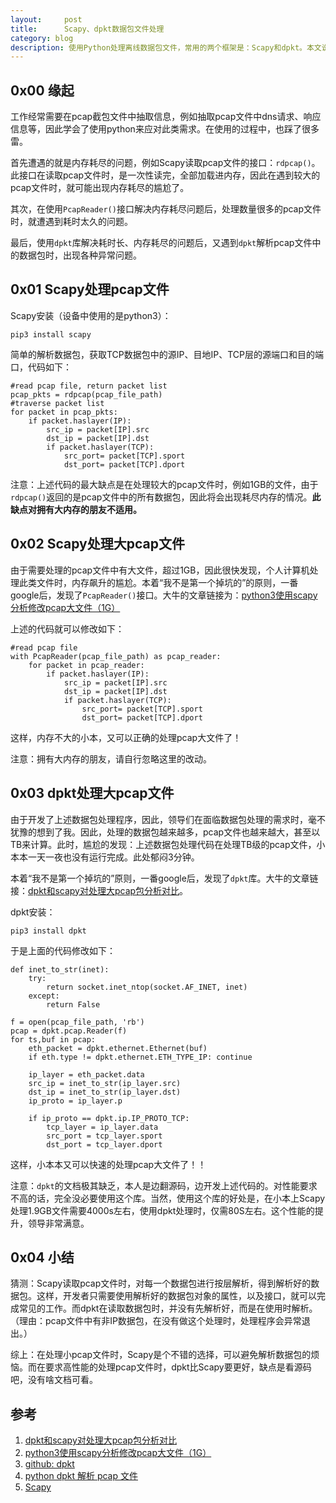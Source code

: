 ```yaml
---
layout:     post
title:      Scapy、dpkt数据包文件处理
category: blog
description: 使用Python处理离线数据包文件，常用的两个框架是：Scapy和dpkt。本文说明两者的简单用法，以及两者之间部分不同。
---
```


## 0x00 缘起

工作经常需要在pcap截包文件中抽取信息，例如抽取pcap文件中dns请求、响应信息等，因此学会了使用python来应对此类需求。在使用的过程中，也踩了很多雷。

首先遭遇的就是内存耗尽的问题，例如Scapy读取pcap文件的接口：`rdpcap()`。此接口在读取pcap文件时，是一次性读完，全部加载进内存，因此在遇到较大的pcap文件时，就可能出现内存耗尽的尴尬了。

其次，在使用`PcapReader()`接口解决内存耗尽问题后，处理数量很多的pcap文件时，就遭遇到耗时太久的问题。

最后，使用`dpkt`库解决耗时长、内存耗尽的问题后，又遇到`dpkt`解析pcap文件中的数据包时，出现各种异常问题。

## 0x01 Scapy处理pcap文件

Scapy安装（设备中使用的是python3）：

```
pip3 install scapy
```

简单的解析数据包，获取TCP数据包中的源IP、目地IP、TCP层的源端口和目的端口，代码如下：

```
#read pcap file, return packet list
pcap_pkts = rdpcap(pcap_file_path)
#traverse packet list
for packet in pcap_pkts:
    if packet.haslayer(IP):
        src_ip = packet[IP].src
        dst_ip = packet[IP].dst
        if packet.haslayer(TCP):
            src_port= packet[TCP].sport
            dst_port= packet[TCP].dport
```

注意：上述代码的最大缺点是在处理较大的pcap文件时，例如1GB的文件，由于`rdpcap()`返回的是pcap文件中的所有数据包，因此将会出现耗尽内存的情况。**此缺点对拥有大内存的朋友不适用。**


## 0x02 Scapy处理大pcap文件

由于需要处理的pcap文件中有大文件，超过1GB，因此很快发现，个人计算机处理此类文件时，内存飙升的尴尬。本着“我不是第一个掉坑的”的原则，一番google后，发现了`PcapReader()`接口。大牛的文章链接为：[python3使用scapy分析修改pcap大文件（1G）](https://blog.csdn.net/qq_38231051/article/details/81460427)

上述的代码就可以修改如下：

```
#read pcap file
with PcapReader(pcap_file_path) as pcap_reader:
    for packet in pcap_reader:
        if packet.haslayer(IP):
            src_ip = packet[IP].src
            dst_ip = packet[IP].dst
            if packet.haslayer(TCP):
                src_port= packet[TCP].sport
                dst_port= packet[TCP].dport
```

这样，内存不大的小本，又可以正确的处理pcap大文件了！

注意：拥有大内存的朋友，请自行忽略这里的改动。

## 0x03 dpkt处理大pcap文件

由于开发了上述数据包处理程序，因此，领导们在面临数据包处理的需求时，毫不犹豫的想到了我。因此，处理的数据包越来越多，pcap文件也越来越大，甚至以TB来计算。此时，尴尬的发现：上述数据包处理代码在处理TB级的pcap文件，小本本一天一夜也没有运行完成。此处郁闷3分钟。

本着“我不是第一个掉坑的”原则，一番google后，发现了`dpkt`库。大牛的文章链接：[dpkt和scapy对处理大pcap包分析对比](https://blog.csdn.net/qq_38231051/article/details/82019782)。

dpkt安装：

```
pip3 install dpkt
```

于是上面的代码修改如下：

```
def inet_to_str(inet):
    try:
        return socket.inet_ntop(socket.AF_INET, inet)
    except:
        return False

f = open(pcap_file_path, 'rb')
pcap = dpkt.pcap.Reader(f)
for ts,buf in pcap:
    eth_packet = dpkt.ethernet.Ethernet(buf)
    if eth.type != dpkt.ethernet.ETH_TYPE_IP: continue
    
    ip_layer = eth_packet.data
    src_ip = inet_to_str(ip_layer.src)
    dst_ip = inet_to_str(ip_layer.dst)
    ip_proto = ip_layer.p
    
    if ip_proto == dpkt.ip.IP_PROTO_TCP:
        tcp_layer = ip_layer.data
        src_port = tcp_layer.sport
        dst_port = tcp_layer.dport
```

这样，小本本又可以快速的处理pcap大文件了！！

注意：`dpkt`的文档极其缺乏，本人是边翻源码，边开发上述代码的。对性能要求不高的话，完全没必要使用这个库。当然，使用这个库的好处是，在小本上Scapy处理1.9GB文件需要4000s左右，使用dpkt处理时，仅需80S左右。这个性能的提升，领导非常满意。

## 0x04 小结

猜测：Scapy读取pcap文件时，对每一个数据包进行按层解析，得到解析好的数据包。这样，开发者只需要使用解析好的数据包对象的属性，以及接口，就可以完成常见的工作。而dpkt在读取数据包时，并没有先解析好，而是在使用时解析。（理由：pcap文件中有非IP数据包，在没有做这个处理时，处理程序会异常退出。）

综上：在处理小pcap文件时，Scapy是个不错的选择，可以避免解析数据包的烦恼。而在要求高性能的处理pcap文件时，dpkt比Scapy要更好，缺点是看源码吧，没有啥文档可看。

## 参考

1. [dpkt和scapy对处理大pcap包分析对比](https://blog.csdn.net/qq_38231051/article/details/82019782)
2. [python3使用scapy分析修改pcap大文件（1G）](https://blog.csdn.net/qq_38231051/article/details/81460427)
3. [github: dpkt](https://github.com/kbandla/dpkt)
4. [python dpkt 解析 pcap 文件](http://www.cnblogs.com/bonelee/p/10375742.html)
5. [Scapy](https://scapy.net/)